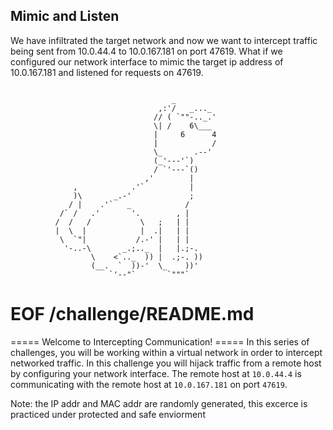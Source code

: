 ## Mimic and Listen 


We have infiltrated the target network and now we want to intercept traffic being sent from 10.0.44.4 to 10.0.167.181 on port 47619. What if we configured our network interface to mimic the target ip address of 10.0.167.181 and listened for requests on 47619.

```

                                    _
                                 ,:'/   _..._
                                // ( `""-.._.'
                                \| /    6\___
                                |     6      4
                                |            /
                                \_       .--'
                                (_'---'`)
                                / `'---`()
                              ,'        |
              ,            .'`          |
              )\       _.-'             ;
             / |    .'`   _            /
           /` /   .'       '.        , |
          /  /   /           \   ;   | |
          |  \  |            |  .|   | |
           \  `"|           /.-' |   | |
            '-..-\       _.;.._  |   |.;-.
                  \    <`.._  )) |  .;-. ))
                  (__.  `  ))-'  \_    ))'
                      `'--"`       `"""`
```


# EOF /challenge/README.md

 
===== Welcome to Intercepting Communication! =====
In this series of challenges, you will be working within a virtual network in order to intercept networked traffic.
In this challenge you will hijack traffic from a remote host by configuring your network interface.
The remote host at `10.0.44.4` is communicating with the remote host at `10.0.167.181` on port `47619`.

Note: the IP addr and MAC addr are randomly generated, this excerce is practiced under protected and safe enviorment
